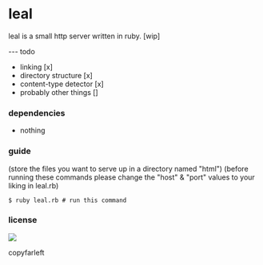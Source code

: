 # leal

leal is a small http server written in ruby. [wip]

--- todo
  - linking [x]
  - directory structure [x]
  - content-type detector [x]
  - probably other things []
  

### dependencies

* nothing

### guide
(store the files you want to serve up in a directory named "html")
(before running these commands please change the "host" & "port" values to your liking in leal.rb)
```
$ ruby leal.rb # run this command
```
### license
![](http://i.imgur.com/HdsLqoL.png)

copyfarleft
